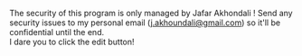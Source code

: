 The security of this program is only managed by Jafar Akhondali ! Send any security issues to my personal email (j.akhoundali@gmail.com) so it'll be confidential until the end.   
I dare you to click the edit button!
